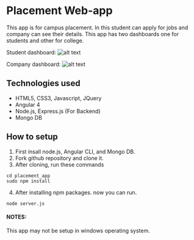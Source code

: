 # Placement Web-app
This app is for campus placement. In this student can apply for jobs and company can see their details.
This app has two dashboards one for students and other for college.

Student dashboard: ![alt text](E:\snapshots\student-dashboard.png)

Company dashboard: ![alt text](E:\snapshots\cmpdash1.png)

## Technologies used
  * HTML5, CSS3, Javascript, JQuery
  * Angular 4
  * Node.js, Express.js (For Backend)
  * Mongo DB
  
 ## How to setup
  1. First insall node.js, Angular CLI, and Mongo DB.
  2. Fork github repository and clone it.
  3. After cloning, run these commands
  
   ```Commands
   cd placement_app
   sudo npm install
   ```
  4. After installing npm packages. now you can run.
  
  ```Commands
  node server.js
  ```
#### NOTES: 
This app may not be setup in windows operating system. 
